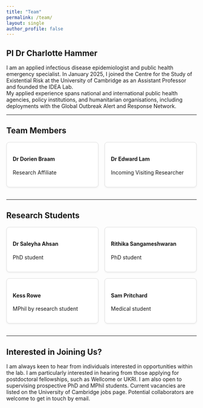 ```yaml
---
title: "Team"
permalink: /team/
layout: single
author_profile: false
---
```


<style>
/* Container grid for cards */
.cards {
  display: grid;
  grid-template-columns: 1fr; /* 1 column on small screens */
  gap: 1rem;
  margin-bottom: 2rem;
}

@media (min-width: 768px) {
  .cards {
    grid-template-columns: repeat(2, 1fr); /* 2 columns on medium+ screens */
  }
}

/* Individual card styling */
.card {
  padding: 1rem;
  border: 1px solid #ddd;
  border-radius: 0.5rem;
  box-shadow: 0 2px 4px rgba(0,0,0,0.05);
  background-color: #fff;
}
</style>

## PI Dr Charlotte Hammer

I am an applied infectious disease epidemiologist and public health emergency specialist. In January 2025, I joined the Centre for the Study of Existential Risk at the University of Cambridge as an Assistant Professor and founded the IDEA Lab.  
My applied experience spans national and international public health agencies, policy institutions, and humanitarian organisations, including deployments with the Global Outbreak Alert and Response Network.

---

## Team Members

<div class="cards">

<div class="card">
<h4>Dr Dorien Braam</h4>
<p>Research Affiliate</p>
</div>

<div class="card">
<h4>Dr Edward Lam</h4>
<p>Incoming Visiting Researcher</p>
</div>

</div>

---

## Research Students

<div class="cards">

<div class="card">
<h4>Dr Saleyha Ahsan</h4>
<p>PhD student</p>
</div>

<div class="card">
<h4>Rithika Sangameshwaran</h4>
<p>PhD student</p>
</div>

<div class="card">
<h4>Kess Rowe</h4>
<p>MPhil by research student</p>
</div>

<div class="card">
<h4>Sam Pritchard</h4>
<p>Medical student</p>
</div>

</div>

---

## Interested in Joining Us?

I am always keen to hear from individuals interested in opportunities within the lab. I am particularly interested in hearing from those applying for postdoctoral fellowships, such as Wellcome or UKRI. I am also open to supervising prospective PhD and MPhil students. Current vacancies are listed on the University of Cambridge jobs page. Potential collaborators are welcome to get in touch by email.
